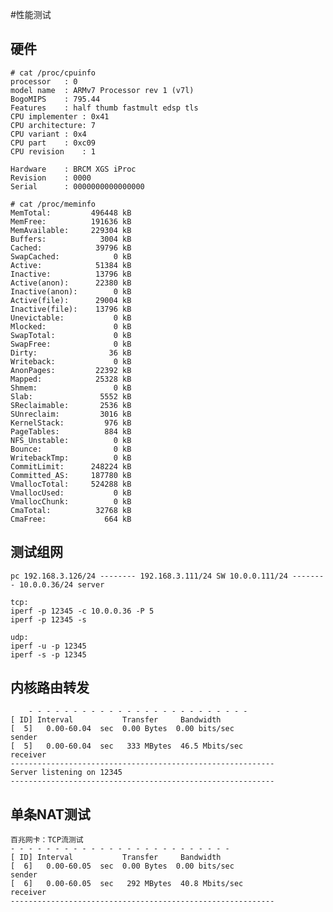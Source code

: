 #性能测试
## 硬件
    # cat /proc/cpuinfo 
    processor	: 0
    model name	: ARMv7 Processor rev 1 (v7l)
    BogoMIPS	: 795.44
    Features	: half thumb fastmult edsp tls 
    CPU implementer	: 0x41
    CPU architecture: 7
    CPU variant	: 0x4
    CPU part	: 0xc09
    CPU revision	: 1

    Hardware	: BRCM XGS iProc
    Revision	: 0000
    Serial		: 0000000000000000
    
    # cat /proc/meminfo 
    MemTotal:         496448 kB
    MemFree:          191636 kB
    MemAvailable:     229304 kB
    Buffers:            3004 kB
    Cached:            39796 kB
    SwapCached:            0 kB
    Active:            51384 kB
    Inactive:          13796 kB
    Active(anon):      22380 kB
    Inactive(anon):        0 kB
    Active(file):      29004 kB
    Inactive(file):    13796 kB
    Unevictable:           0 kB
    Mlocked:               0 kB
    SwapTotal:             0 kB
    SwapFree:              0 kB
    Dirty:                36 kB
    Writeback:             0 kB
    AnonPages:         22392 kB
    Mapped:            25328 kB
    Shmem:                 0 kB
    Slab:               5552 kB
    SReclaimable:       2536 kB
    SUnreclaim:         3016 kB
    KernelStack:         976 kB
    PageTables:          884 kB
    NFS_Unstable:          0 kB
    Bounce:                0 kB
    WritebackTmp:          0 kB
    CommitLimit:      248224 kB
    Committed_AS:     187780 kB
    VmallocTotal:     524288 kB
    VmallocUsed:           0 kB
    VmallocChunk:          0 kB
    CmaTotal:          32768 kB
    CmaFree:             664 kB

## 测试组网
    pc 192.168.3.126/24 -------- 192.168.3.111/24 SW 10.0.0.111/24 -------- 10.0.0.36/24 server
   
    tcp: 
    iperf -p 12345 -c 10.0.0.36 -P 5                                      iperf -p 12345 -s 
    
    udp:
    iperf -u -p 12345                                                    iperf -s -p 12345
    
## 内核路由转发
        - - - - - - - - - - - - - - - - - - - - - - - - -
    [ ID] Interval           Transfer     Bandwidth
    [  5]   0.00-60.04  sec  0.00 Bytes  0.00 bits/sec                  sender
    [  5]   0.00-60.04  sec   333 MBytes  46.5 Mbits/sec                  receiver
    -----------------------------------------------------------
    Server listening on 12345
    -----------------------------------------------------------
    
## 单条NAT测试
    百兆网卡：TCP流测试
    - - - - - - - - - - - - - - - - - - - - - - - - -
    [ ID] Interval           Transfer     Bandwidth
    [  6]   0.00-60.05  sec  0.00 Bytes  0.00 bits/sec                  sender
    [  6]   0.00-60.05  sec   292 MBytes  40.8 Mbits/sec                  receiver
    -----------------------------------------------------------